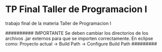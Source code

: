 # TP Final Taller de Programacion I
 trabajo final de la materia Taller de Programacion I

##########
IMPORTANTE
Se deben cambiar los directorios de los archivos .jar externos para que se importen correctamente.
En eclipse como: Proyecto actual -> Build Path -> Configure Build Path
#########
